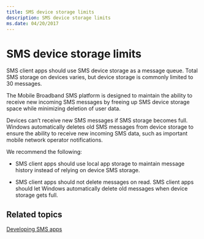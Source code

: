 ```yaml
---
title: SMS device storage limits
description: SMS device storage limits
ms.date: 04/20/2017
---
```


# SMS device storage limits


SMS client apps should use SMS device storage as a message queue. Total SMS storage on devices varies, but device storage is commonly limited to 30 messages.

The Mobile Broadband SMS platform is designed to maintain the ability to receive new incoming SMS messages by freeing up SMS device storage space while minimizing deletion of user data.

Devices can’t receive new SMS messages if SMS storage becomes full. Windows automatically deletes old SMS messages from device storage to ensure the ability to receive new incoming SMS data, such as important mobile network operator notifications.

We recommend the following:

-   SMS client apps should use local app storage to maintain message history instead of relying on device SMS storage.

-   SMS client apps should not delete messages on read. SMS client apps should let Windows automatically delete old messages when device storage gets full.

## <span id="related_topics"></span>Related topics


[Developing SMS apps](developing-sms-apps.md)

 

 






